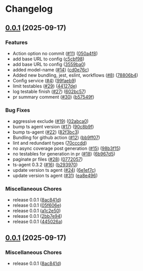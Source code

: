 # Changelog

## [0.0.1](https://github.com/earlyai/agent/compare/v0.0.1...v0.0.1) (2025-09-17)


### Features

* Action option no commit ([#11](https://github.com/earlyai/agent/issues/11)) ([050a4f8](https://github.com/earlyai/agent/commit/050a4f8e4e80546baa50ec354f96ee69df03c92f))
* add base URL to config ([c5cbf98](https://github.com/earlyai/agent/commit/c5cbf986a3db4f90a7383397c1a7b1a7820654c5))
* add base URL to config ([3559ba0](https://github.com/earlyai/agent/commit/3559ba0a827e90c986bcf509221e5a4759f6281c))
* added model-name ([#14](https://github.com/earlyai/agent/issues/14)) ([cd0e76c](https://github.com/earlyai/agent/commit/cd0e76c99e00dbda72378cb9da08af2fe7ded150))
* Added new bundling, jest, eslint, workflows ([#8](https://github.com/earlyai/agent/issues/8)) ([78806b4](https://github.com/earlyai/agent/commit/78806b4c365b4b0b7a72601df4b5e258e9af5989))
* Config service ([#4](https://github.com/earlyai/agent/issues/4)) ([99faeb9](https://github.com/earlyai/agent/commit/99faeb96ffd60634f648f372455df36b35e465b2))
* limit testables ([#29](https://github.com/earlyai/agent/issues/29)) ([44127de](https://github.com/earlyai/agent/commit/44127dea6dcbe9dbd614ccc40088c893e201f922))
* log testable finish ([#27](https://github.com/earlyai/agent/issues/27)) ([602bc57](https://github.com/earlyai/agent/commit/602bc57142c4f515347a3d2e081ab0dec6efe8c3))
* pr summary comment ([#30](https://github.com/earlyai/agent/issues/30)) ([b57549f](https://github.com/earlyai/agent/commit/b57549fc7e5a15196f3c50b088daa645d60843fe))


### Bug Fixes

* aggressive exclude ([#19](https://github.com/earlyai/agent/issues/19)) ([02abca0](https://github.com/earlyai/agent/commit/02abca04481b5fb856d2e19500c5c949d484a94c))
* bump ts agent version ([#17](https://github.com/earlyai/agent/issues/17)) ([90c8b9f](https://github.com/earlyai/agent/commit/90c8b9f3a490793a80f7df51c78d2056a209fc9c))
* bump ts-agent ([#22](https://github.com/earlyai/agent/issues/22)) ([82f3bc3](https://github.com/earlyai/agent/commit/82f3bc35f144229dc425d0ab7c4f77467da6eb96))
* Bundling for github action ([#12](https://github.com/earlyai/agent/issues/12)) ([bb9ff07](https://github.com/earlyai/agent/commit/bb9ff077111fb0e1eb0e718c6f0ce1ec88d0efe2))
* lint and redundant types ([70cccdd](https://github.com/earlyai/agent/commit/70cccdd39e61ac8ec43f87f54334b55d9fae7103))
* no async coverage post generation ([#15](https://github.com/earlyai/agent/issues/15)) ([98b3f15](https://github.com/earlyai/agent/commit/98b3f154a15f5a4986e31ca94ef47778e95c8b77))
* no testables for generation in pr ([#18](https://github.com/earlyai/agent/issues/18)) ([6b967d5](https://github.com/earlyai/agent/commit/6b967d50267fe15e45746192f71f35cb56144d9b))
* paginate pr files ([#28](https://github.com/earlyai/agent/issues/28)) ([0772057](https://github.com/earlyai/agent/commit/077205749111a7acaad916cc87c270feb07e75b5))
* ts-agent 0.3.2 ([#16](https://github.com/earlyai/agent/issues/16)) ([b293970](https://github.com/earlyai/agent/commit/b2939708a137678c672e9e45d148de707118eef4))
* update version ts agent ([#24](https://github.com/earlyai/agent/issues/24)) ([6e1ef7c](https://github.com/earlyai/agent/commit/6e1ef7c4f56b6caf3e291d55ee215e8707dfa567))
* update version ts agent ([#31](https://github.com/earlyai/agent/issues/31)) ([ea8e496](https://github.com/earlyai/agent/commit/ea8e496a9945bac5fe635126a4e99421c6867bc0))


### Miscellaneous Chores

* release 0.0.1 ([8ac841d](https://github.com/earlyai/agent/commit/8ac841dda555ac865c81b6765ee128249f7d3bc6))
* release 0.0.1 ([05f606e](https://github.com/earlyai/agent/commit/05f606e7e8a429692f9d9e44b9372e240d6493f3))
* release 0.0.1 ([a1c2e50](https://github.com/earlyai/agent/commit/a1c2e50c5aae55e91404b634c11abc0ed7c7e39f))
* release 0.0.1 ([2bb7e94](https://github.com/earlyai/agent/commit/2bb7e947e960d79000a1c5e3734daa02cf4ee493))
* release 0.0.1 ([445026a](https://github.com/earlyai/agent/commit/445026a02e25aacc8c47c859b04edda1c50dd2ec))

## [0.0.1](https://github.com/earlyai/agent/compare/v0.0.1...v0.0.1) (2025-09-17)


### Miscellaneous Chores

* release 0.0.1 ([8ac841d](https://github.com/earlyai/agent/commit/8ac841dda555ac865c81b6765ee128249f7d3bc6))
